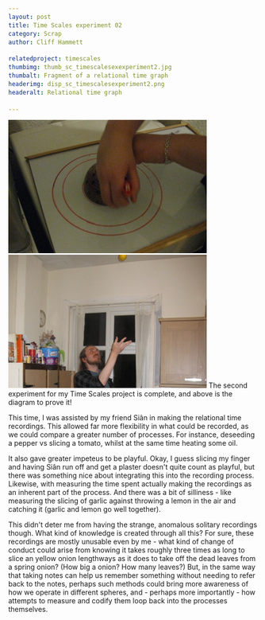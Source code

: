 ```yaml
---
layout: post
title: Time Scales experiment 02
category: Scrap
author: Cliff Hammett

relatedproject: timescales
thumbimg: thumb_sc_timescalesexexperiment2.jpg
thumbalt: Fragment of a relational time graph
headerimg: disp_sc_timescalesexperiment2.png
headeralt: Relational time graph

---
```


![Preparing to record](/resources/img/scrap_tsexp2_3.jpg)
![I'm throwing a lemon to measure the time (seriously)](/resources/img/scrap_tsexp2_0.jpg)
The second experiment for my Time Scales project is complete, and above is the diagram to prove it!

This time, I was assisted by my friend Siân in making the relational time recordings. This allowed far more flexibility in what could be recorded, as we could compare a greater number of processes. For instance, deseeding a pepper vs slicing a tomato, whilst at the same time heating some oil.

It also gave greater impeteus to be playful. Okay, I guess slicing my finger and having Siân run off and get a plaster doesn't quite count as playful, but there was something nice about integrating this into the recording process. Likewise, with measuring the time spent actually making the recordings as an inherent part of the process. And there was a bit of silliness - like measuring the slicing of garlic against throwing a lemon in the air and catching it (garlic and lemon go well together).

This didn't deter me from having the strange, anomalous solitary recordings though. What kind of knowledge is created through all this? For sure, these recordings are mostly unusable even by me - what kind of change of conduct could arise from knowing it takes roughly three times as long to slice an yellow onion lengthways as it does to take off the dead leaves from a spring onion? (How big a onion? How many leaves?) But, in the same way that taking notes can help us remember something without needing to refer back to the notes, perhaps such methods could bring more awareness of how we operate in different spheres, and - perhaps more importantly - how attempts to measure and codify them loop back into the processes themselves.

